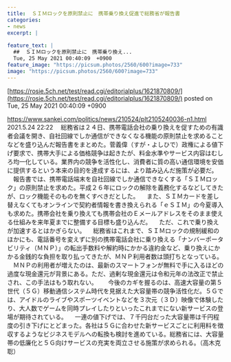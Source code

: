 ```yaml
---
title:  ＳＩＭロックを原則禁止に　携帯乗り換え促進で総務省が報告書  
categories:
- news
excerpt: |
  
feature_text: |
  ##  ＳＩＭロックを原則禁止に　携帯乗り換え...
  Tue, 25 May 2021 00:40:09  +0900
feature_image: "https://picsum.photos/2560/600?image=733"
image: "https://picsum.photos/2560/600?image=733"
---
```


[https://rosie.5ch.net/test/read.cgi/editorialplus/1621870809/](https://rosie.5ch.net/test/read.cgi/editorialplus/1621870809/)
posted on Tue, 25 May 2021 00:40:09  +0900

<!--more-->

https://www.sankei.com/politics/news/210524/plt2105240036-n1.html 2021.5.24 22:22 　総務省は２４日、携帯電話会社の乗り換えを促すための有識者会議を開き、自社回線でしか通信ができなくなる機能の原則禁止を求めることなどを盛り込んだ報告書をまとめた。菅義偉（すが・よしひで）政権による値下げ要求で、携帯大手による価格競争は起きたが、料金水準やサービス内容はむしろ均一化している。業界内の競争を活性化し、消費者に質の高い通信環境を安価に提供するという本来の目的を達成するには、より踏み込んだ施策が必要だ。 　報告書では、携帯電話端末を自社回線でしか通信できなくする「ＳＩＭロック」の原則禁止を求めた。平成２６年にロックの解除を義務化するなどしてきたが、ロック機能そのものを無くすべきだとした。 　また、ＳＩＭカードを差し替えなくてもオンラインで契約者情報を書き換えられる「ｅＳＩＭ」の今夏導入も求めた。携帯会社を乗り換えても携帯会社のＥメールアドレスをそのまま使える仕組みを来年夏までに整備する目標も盛り込んだ。 　ただ、これで乗り換えが加速するとはかぎらない。 　総務省はこれまで、ＳＩＭロックの規制緩和のほかにも、電話番号を変えずに別の携帯電話会社に乗り換える「ナンバーポータビリティ（ＭＮＰ）」の転出手数料や解約時にかかる違約金など、乗り換えにかかる金銭的な負担を取り払ってきたが、ＭＮＰ利用者数は頭打ちとなっている。 　ＭＮＰの利用者が増えたのは、最新のスマートフォンが無料で手に入るほどの過度な現金還元が背景にある。ただ、過剰な現金還元は令和元年の法改正で禁止され、この手法はもう取れない。　 　今後のカギを握るのは、高速大容量の第５世代（５Ｇ）移動通信システム時代を見据えた大容量帯の競争活性化だ。５Ｇでは、アイドルのライブやスポーツイベントなどを３次元（３Ｄ）映像で体験したり、大人数でゲームを同時プレイしたりといったこれまでにない新サービスの登場が期待されている。 　一連の値下げでは、７千円台だった大容量帯は千円程度の引き下げにとどまった。各社は５Ｇに合わせた新サービスごとに利用料を徴収するようなビジネスモデルへの転換も検討を進めている。総務省には、大容量帯の低廉化と５Ｇ向けサービスの充実を両立させる施策が求められる。（高木克聡）
